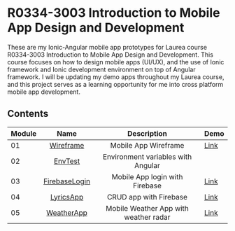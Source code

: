 # R0334-3003 Introduction to Mobile App Design and Development

These are my Ionic-Angular mobile app prototypes for Laurea course R0334-3003 Introduction to Mobile App Design and Development. This course focuses on how to design mobile apps (UI/UX), and the use of Ionic framework and Ionic development environment on top of Angular framework. I will be updating my demo apps throughout my Laurea course, and this project serves as a learning opportunity for me into cross platform mobile app development.

## Contents

| Module |                  Name                  |            Description             | Demo                                                |
| :----- | :------------------------------------: | :--------------------------------: | --------------------------------------------------- |
| 01     |     [Wireframe](Labwork/Wireframe)     |        Mobile App Wireframe        | [Link](https://creator.ionic.io/share/873636697576) |
| 02     |       [EnvTest](Labwork/EnvTest)       | Environment variables with Angular |
| 03     | [FirebaseLogin](Labwork/FirebaseLogin) |   Mobile App login with Firebase   | [Link](https://ionic-angular-demo.herokuapp.com/)   |
| 04     |     [LyricsApp](Labwork/LyricsApp)     |       CRUD app with Firebase       | [Link](https://labwork7.herokuapp.com/)             |
| 05     |     [WeatherApp](Labwork/WeatherApp)     |       Mobile Weather App with weather radar       | [Link](https://ionic-weatherdemo.herokuapp.com/)             |